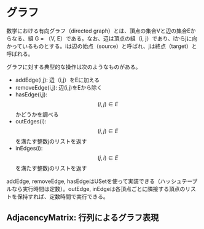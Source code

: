 # グラフ
数学における有向グラフ（directed graph）とは、頂点の集合Vと辺の集合Eからなる、組 G = （V, E）である。なお、辺は頂点の組（i, j）であり、iからjに向かっているものとする。iは辺の始点（source）と呼ばれ、jは終点（target）と呼ばれる。

グラフに対する典型的な操作は次のようなものがある。

- addEdge(i,j): 辺（i,j）をEに加える
- removeEdge(i,j): 辺(i,j)をEから除く
- hasEdge(i,j): $$ (i,j) \in E $$ かどうかを調べる
- outEdges(i): $$ (i,j) \in E $$ を満たす整数jのリストを返す
- inEdges(i):  $$ (j,i) \in E $$ を満たす整数jのリストを返す

addEdge, removeEdge, hasEdgeはUSetを使って実装できる（ハッシュテーブルなら実行時間は定数）。outEdge, inEdgeは各頂点ごとに隣接する頂点のリストを保持すれば、定数時間で実行できる。

## AdjacencyMatrix: 行列によるグラフ表現

